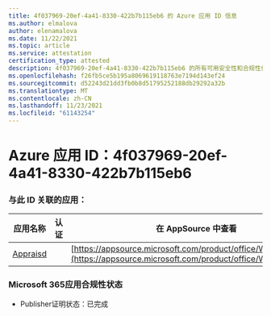 ```yaml
---
title: 4f037969-20ef-4a41-8330-422b7b115eb6 的 Azure 应用 ID 信息
ms.author: elmalova
author: elenamalova
ms.date: 11/22/2021
ms.topic: article
ms.service: attestation
certification_type: attested
description: 4f037969-20ef-4a41-8330-422b7b115eb6 的所有可用安全性和合规性信息。
ms.openlocfilehash: f26fb5ce5b195a8069619118763e7194d143ef24
ms.sourcegitcommit: d52243d21dd3fb0b8d51795252188db29292a32b
ms.translationtype: MT
ms.contentlocale: zh-CN
ms.lasthandoff: 11/23/2021
ms.locfileid: "61143254"
---
```

# <a name="azure-app-id-4f037969-20ef-4a41-8330-422b7b115eb6"></a>Azure 应用 ID：4f037969-20ef-4a41-8330-422b7b115eb6


### <a name="apps-associated-with-this-id"></a>与此 ID 关联的应用：
| **应用名称** | **认证** | **在 AppSource 中查看** |
|--------------|---------------|-----------------------|
| [Appraisd](https://docs.microsoft.com/microsoft-365-app-certification/forward/WA200003123) |  | [https://appsource.microsoft.com/product/office/WA200003123](https://appsource.microsoft.com/product/office/WA200003123) |

### <a name="microsoft-365-app-compliance-status"></a>Microsoft 365应用合规性状态
- Publisher证明状态：已完成
